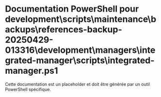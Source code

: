 # Documentation PowerShell pour development\scripts\maintenance\backups\references-backup-20250429-013316\development\managers\integrated-manager\scripts\integrated-manager.ps1

Cette documentation est un placeholder et doit être générée par un outil PowerShell spécifique.
